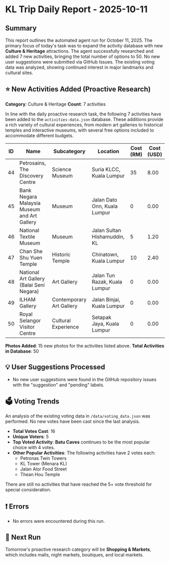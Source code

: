 # KL Trip Daily Report - 2025-10-11

## Summary

This report outlines the automated agent run for October 11, 2025. The primary focus of today's task was to expand the activity database with new **Culture & Heritage** attractions. The agent successfully researched and added 7 new activities, bringing the total number of options to 50. No new user suggestions were submitted via GitHub Issues. The existing voting data was analyzed, showing continued interest in major landmarks and cultural sites.

## ⭐ New Activities Added (Proactive Research)

**Category**: Culture & Heritage
**Count**: 7 activities

In line with the daily proactive research task, the following 7 activities have been added to the `activities-data.json` database. These additions provide a rich variety of cultural experiences, from modern art galleries to historical temples and interactive museums, with several free options included to accommodate different budgets.

| ID | Name                                      | Subcategory             | Location                       | Cost (RM) | Cost (USD) |
|----|-------------------------------------------|-------------------------|--------------------------------|-----------|------------|
| 44 | Petrosains, The Discovery Centre          | Science Museum          | Suria KLCC, Kuala Lumpur       | 35        | 8.00       |
| 45 | Bank Negara Malaysia Museum and Art Gallery | Museum                  | Jalan Dato Onn, Kuala Lumpur   | 0         | 0.00       |
| 46 | National Textile Museum                   | Museum                  | Jalan Sultan Hishamuddin, KL   | 5         | 1.20       |
| 47 | Chan She Shu Yuen Temple                  | Historic Temple         | Chinatown, Kuala Lumpur        | 10        | 2.40       |
| 48 | National Art Gallery (Balai Seni Negara)    | Art Gallery             | Jalan Tun Razak, Kuala Lumpur  | 0         | 0.00       |
| 49 | ILHAM Gallery                             | Contemporary Art Gallery| Jalan Binjai, Kuala Lumpur     | 0         | 0.00       |
| 50 | Royal Selangor Visitor Centre             | Cultural Experience     | Setapak Jaya, Kuala Lumpur     | 0         | 0.00       |

**Photos Added**: 15 new photos for the activities listed above.
**Total Activities in Database**: 50

## 💡 User Suggestions Processed

- No new user suggestions were found in the GitHub repository issues with the "suggestion" and "pending" labels.

## 🗳️ Voting Trends

An analysis of the existing voting data in `/data/voting_data.json` was performed. No new votes have been cast since the last analysis.

- **Total Votes Cast**: 16
- **Unique Voters**: 5
- **Top Voted Activity**: **Batu Caves** continues to be the most popular choice with 4 votes.
- **Other Popular Activities**: The following activities have 2 votes each:
    - Petronas Twin Towers
    - KL Tower (Menara KL)
    - Jalan Alor Food Street
    - Thean Hou Temple

There are still no activities that have reached the 5+ vote threshold for special consideration.

## ❗ Errors

- No errors were encountered during this run.

## 🚀 Next Run

Tomorrow's proactive research category will be **Shopping & Markets**, which includes malls, night markets, boutiques, and local markets.

